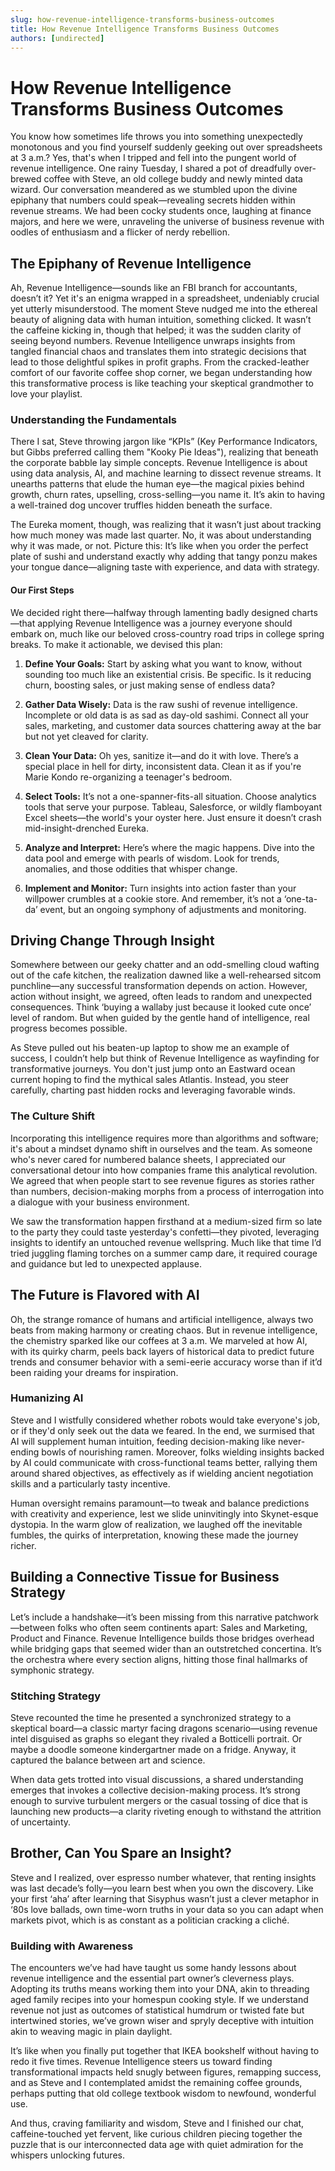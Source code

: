 ```yaml
---
slug: how-revenue-intelligence-transforms-business-outcomes
title: How Revenue Intelligence Transforms Business Outcomes
authors: [undirected]
---
```



# How Revenue Intelligence Transforms Business Outcomes

You know how sometimes life throws you into something unexpectedly monotonous and you find yourself suddenly geeking out over spreadsheets at 3 a.m.? Yes, that's when I tripped and fell into the pungent world of revenue intelligence. One rainy Tuesday, I shared a pot of dreadfully over-brewed coffee with Steve, an old college buddy and newly minted data wizard. Our conversation meandered as we stumbled upon the divine epiphany that numbers could speak—revealing secrets hidden within revenue streams. We had been cocky students once, laughing at finance majors, and here we were, unraveling the universe of business revenue with oodles of enthusiasm and a flicker of nerdy rebellion.

## The Epiphany of Revenue Intelligence

Ah, Revenue Intelligence—sounds like an FBI branch for accountants, doesn’t it? Yet it's an enigma wrapped in a spreadsheet, undeniably crucial yet utterly misunderstood. The moment Steve nudged me into the ethereal beauty of aligning data with human intuition, something clicked. It wasn’t the caffeine kicking in, though that helped; it was the sudden clarity of seeing beyond numbers. Revenue Intelligence unwraps insights from tangled financial chaos and translates them into strategic decisions that lead to those delightful spikes in profit graphs. From the cracked-leather comfort of our favorite coffee shop corner, we began understanding how this transformative process is like teaching your skeptical grandmother to love your playlist.

### Understanding the Fundamentals

There I sat, Steve throwing jargon like “KPIs” (Key Performance Indicators, but Gibbs preferred calling them "Kooky Pie Ideas"), realizing that beneath the corporate babble lay simple concepts. Revenue Intelligence is about using data analysis, AI, and machine learning to dissect revenue streams. It unearths patterns that elude the human eye—the magical pixies behind growth, churn rates, upselling, cross-selling—you name it. It’s akin to having a well-trained dog uncover truffles hidden beneath the surface.

The Eureka moment, though, was realizing that it wasn’t just about tracking how much money was made last quarter. No, it was about understanding why it was made, or not. Picture this: It’s like when you order the perfect plate of sushi and understand exactly why adding that tangy ponzu makes your tongue dance—aligning taste with experience, and data with strategy.

#### Our First Steps

We decided right there—halfway through lamenting badly designed charts—that applying Revenue Intelligence was a journey everyone should embark on, much like our beloved cross-country road trips in college spring breaks. To make it actionable, we devised this plan:

1. **Define Your Goals:** Start by asking what you want to know, without sounding too much like an existential crisis. Be specific. Is it reducing churn, boosting sales, or just making sense of endless data?
   
2. **Gather Data Wisely:** Data is the raw sushi of revenue intelligence. Incomplete or old data is as sad as day-old sashimi. Connect all your sales, marketing, and customer data sources chattering away at the bar but not yet cleaved for clarity.

3. **Clean Your Data:** Oh yes, sanitize it—and do it with love. There’s a special place in hell for dirty, inconsistent data. Clean it as if you're Marie Kondo re-organizing a teenager's bedroom.

4. **Select Tools:** It’s not a one-spanner-fits-all situation. Choose analytics tools that serve your purpose. Tableau, Salesforce, or wildly flamboyant Excel sheets—the world's your oyster here. Just ensure it doesn’t crash mid-insight-drenched Eureka.

5. **Analyze and Interpret:** Here’s where the magic happens. Dive into the data pool and emerge with pearls of wisdom. Look for trends, anomalies, and those oddities that whisper change.

6. **Implement and Monitor:** Turn insights into action faster than your willpower crumbles at a cookie store. And remember, it’s not a ‘one-ta-da’ event, but an ongoing symphony of adjustments and monitoring.

## Driving Change Through Insight

Somewhere between our geeky chatter and an odd-smelling cloud wafting out of the cafe kitchen, the realization dawned like a well-rehearsed sitcom punchline—any successful transformation depends on action. However, action without insight, we agreed, often leads to random and unexpected consequences. Think ‘buying a wallaby just because it looked cute once’ level of random. But when guided by the gentle hand of intelligence, real progress becomes possible.

As Steve pulled out his beaten-up laptop to show me an example of success, I couldn’t help but think of Revenue Intelligence as wayfinding for transformative journeys. You don't just jump onto an Eastward ocean current hoping to find the mythical sales Atlantis. Instead, you steer carefully, charting past hidden rocks and leveraging favorable winds.

### The Culture Shift

Incorporating this intelligence requires more than algorithms and software; it's about a mindset dynamo shift in ourselves and the team. As someone who's never cared for numbered balance sheets, I appreciated our conversational detour into how companies frame this analytical revolution. We agreed that when people start to see revenue figures as stories rather than numbers, decision-making morphs from a process of interrogation into a dialogue with your business environment. 

We saw the transformation happen firsthand at a medium-sized firm so late to the party they could taste yesterday's confetti—they pivoted, leveraging insights to identify an untouched revenue wellspring. Much like that time I’d tried juggling flaming torches on a summer camp dare, it required courage and guidance but led to unexpected applause.

## The Future is Flavored with AI

Oh, the strange romance of humans and artificial intelligence, always two beats from making harmony or creating chaos. But in revenue intelligence, the chemistry sparked like our coffees at 3 a.m. We marveled at how AI, with its quirky charm, peels back layers of historical data to predict future trends and consumer behavior with a semi-eerie accuracy worse than if it’d been raiding your dreams for inspiration.

### Humanizing AI

Steve and I wistfully considered whether robots would take everyone's job, or if they'd only seek out the data we feared. In the end, we surmised that AI will supplement human intuition, feeding decision-making like never-ending bowls of nourishing ramen. Moreover, folks wielding insights backed by AI could communicate with cross-functional teams better, rallying them around shared objectives, as effectively as if wielding ancient negotiation skills and a particularly tasty incentive.

Human oversight remains paramount—to tweak and balance predictions with creativity and experience, lest we slide uninvitingly into Skynet-esque dystopia. In the warm glow of realization, we laughed off the inevitable fumbles, the quirks of interpretation, knowing these made the journey richer.

## Building a Connective Tissue for Business Strategy

Let’s include a handshake—it’s been missing from this narrative patchwork—between folks who often seem continents apart: Sales and Marketing, Product and Finance. Revenue Intelligence builds those bridges overhead while bridging gaps that seemed wider than an outstretched concertina. It’s the orchestra where every section aligns, hitting those final hallmarks of symphonic strategy.

### Stitching Strategy

Steve recounted the time he presented a synchronized strategy to a skeptical board—a classic martyr facing dragons scenario—using revenue intel disguised as graphs so elegant they rivaled a Botticelli portrait. Or maybe a doodle someone kindergartner made on a fridge. Anyway, it captured the balance between art and science.

When data gets trotted into visual discussions, a shared understanding emerges that invokes a collective decision-making process. It’s strong enough to survive turbulent mergers or the casual tossing of dice that is launching new products—a clarity riveting enough to withstand the attrition of uncertainty.

## Brother, Can You Spare an Insight?

Steve and I realized, over espresso number whatever, that renting insights was last decade’s folly—you learn best when you own the discovery. Like your first ‘aha’ after learning that Sisyphus wasn’t just a clever metaphor in ‘80s love ballads, own time-worn truths in your data so you can adapt when markets pivot, which is as constant as a politician cracking a cliché.

### Building with Awareness

The encounters we’ve had have taught us some handy lessons about revenue intelligence and the essential part owner’s cleverness plays. Adopting its truths means working them into your DNA, akin to threading aged family recipes into your homespun cooking style. If we understand revenue not just as outcomes of statistical humdrum or twisted fate but intertwined stories, we’ve grown wiser and spryly deceptive with intuition akin to weaving magic in plain daylight.

It’s like when you finally put together that IKEA bookshelf without having to redo it five times. Revenue Intelligence steers us toward finding transformational impacts held snugly between figures, remapping success, and as Steve and I contemplated amidst the remaining coffee grounds, perhaps putting that old college textbook wisdom to newfound, wonderful use.

And thus, craving familiarity and wisdom, Steve and I finished our chat, caffeine-touched yet fervent, like curious children piecing together the puzzle that is our interconnected data age with quiet admiration for the whispers unlocking futures.